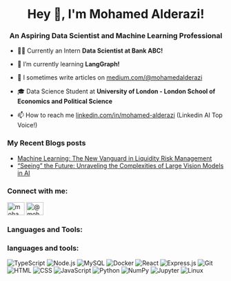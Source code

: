 <h1 align="center">Hey 👋, I'm Mohamed Alderazi!</h1>
<h3 align="center">An Aspiring Data Scientist and Machine Learning Professional</h3>

- 👨‍💻 Currently an Intern **Data Scientist at Bank ABC!**

- 🌱 I’m currently learning **LangGraph!**

- 📝 I sometimes write articles on [medium.com/@mohamedalderazi](https://medium.com/@mohamedalderazi)

- 🎓 Data Science Student at **University of London - London School of Economics and Political Science**

- 📫 How to reach me [linkedin.com/in/mohamed-alderazi](https://www.linkedin.com/in/mohamed-alderazi) (Linkedin AI Top Voice!)

### My Recent Blogs posts
<!-- BLOG-POST-LIST:START -->
- [Machine Learning: The New Vanguard in Liquidity Risk Management](https://mohamedalderazi.medium.com/machine-learning-the-new-vanguard-in-liquidity-risk-management-92cd197acc35?source=rss-7bfb9fc215b6------2)
- [“Seeing” the Future: Unraveling the Complexities of Large Vision Models in AI](https://mohamedalderazi.medium.com/seeing-the-future-unraveling-the-complexities-of-large-vision-models-in-ai-39f775cf1a1d?source=rss-7bfb9fc215b6------2)
<!-- BLOG-POST-LIST:END -->

<h3 align="left">Connect with me:</h3>
<p align="left">
<a href="https://linkedin.com/in/mohamed-alderazi" target="blank"><img align="center" src="https://raw.githubusercontent.com/rahuldkjain/github-profile-readme-generator/master/src/images/icons/Social/linked-in-alt.svg" alt="mohamed-alderazi" height="30" width="40" /></a>
<a href="https://medium.com/@mohamedalderazi" target="blank"><img align="center" src="https://raw.githubusercontent.com/rahuldkjain/github-profile-readme-generator/master/src/images/icons/Social/medium.svg" alt="@mohamedalderazi" height="30" width="40" /></a>
</p>

<h3 align="left">Languages and Tools:</h3>
<h3>languages and tools:</h3>

![TypeScript](https://img.shields.io/badge/typescript-%23007ACC.svg?style=for-the-badge&logo=typescript&logoColor=white)
![Node.js](https://img.shields.io/badge/Node.js-339933?style=for-the-badge&logo=nodedotjs&logoColor=white)
![MySQL](https://img.shields.io/badge/MySQL-005C84?style=for-the-badge&logo=mysql&logoColor=white)
![Docker](https://img.shields.io/badge/Docker-2CA5E0?style=for-the-badge&logo=docker&logoColor=white)
![React](https://img.shields.io/badge/React-20232A?style=for-the-badge&logo=react&logoColor=61DAFB)
![Express.js](https://img.shields.io/badge/Express.js-000000?style=for-the-badge&logo=express&logoColor=white)
![Git](https://img.shields.io/badge/GIT-E44C30?style=for-the-badge&logo=git&logoColor=white)
![HTML](https://img.shields.io/badge/HTML5-E34F26?style=for-the-badge&logo=html5&logoColor=white)
![CSS](https://img.shields.io/badge/CSS3-1572B6?style=for-the-badge&logo=css3&logoColor=white)
![JavaScript](https://img.shields.io/badge/JavaScript-323330?style=for-the-badge&logo=javascript&logoColor=F7DF1E)
![Python](https://img.shields.io/badge/Python-FFD43B?style=for-the-badge&logo=python&logoColor=blue)
![NumPy](https://img.shields.io/badge/Numpy-777BB4?style=for-the-badge&logo=numpy&logoColor=white)
![Jupyter](https://img.shields.io/badge/Jupyter-F37626.svg?&style=for-the-badge&logo=Jupyter&logoColor=white)
![Linux](https://img.shields.io/badge/Linux-FCC624?style=for-the-badge&logo=linux&logoColor=black)
